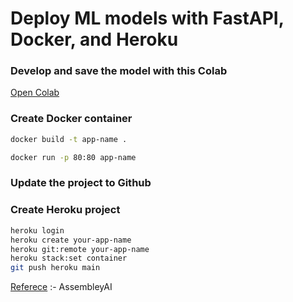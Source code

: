 # Deploy ML models with FastAPI, Docker, and Heroku

### Develop and save the model with this Colab

[Open Colab](https://colab.research.google.com/drive/1uaALcaatvxOu42IhQA4r0bahfdpw-Z7v?usp=sharing)

### Create Docker container

```bash
docker build -t app-name .

docker run -p 80:80 app-name
```

### Update the project to Github 

### Create Heroku project

```bash
heroku login
heroku create your-app-name
heroku git:remote your-app-name
heroku stack:set container
git push heroku main
```

[Referece](https://www.youtube.com/watch?v=h5wLuVDr0oc) :- AssembleyAI 
